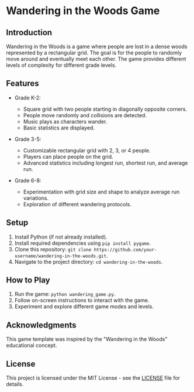 # Wandering in the Woods Game

## Introduction
Wandering in the Woods is a game where people are lost in a dense woods represented by a rectangular grid. The goal is for the people to randomly move around and eventually meet each other. The game provides different levels of complexity for different grade levels.

## Features
- Grade K-2:
  - Square grid with two people starting in diagonally opposite corners.
  - People move randomly and collisions are detected.
  - Music plays as characters wander.
  - Basic statistics are displayed.

- Grade 3-5:
  - Customizable rectangular grid with 2, 3, or 4 people.
  - Players can place people on the grid.
  - Advanced statistics including longest run, shortest run, and average run.

- Grade 6-8:
  - Experimentation with grid size and shape to analyze average run variations.
  - Exploration of different wandering protocols.

## Setup
1. Install Python (if not already installed).
2. Install required dependencies using `pip install pygame`.
3. Clone this repository: `git clone https://github.com/your-username/wandering-in-the-woods.git`.
4. Navigate to the project directory: `cd wandering-in-the-woods`.

## How to Play
1. Run the game: `python wandering_game.py`.
2. Follow on-screen instructions to interact with the game.
3. Experiment and explore different game modes and levels.

## Acknowledgments
This game template was inspired by the "Wandering in the Woods" educational concept.

## License
This project is licensed under the MIT License - see the [LICENSE](LICENSE) file for details.
